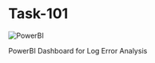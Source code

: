 # Task-101

![PowerBI](https://img.shields.io/badge/Power-BI-red.svg)


PowerBI Dashboard for Log Error Analysis
